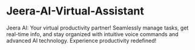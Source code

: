 # Jeera-AI-Virtual-Assistant
Jeera AI: Your virtual productivity partner! Seamlessly manage tasks, get real-time info, and stay organized with intuitive voice commands and advanced AI technology. Experience productivity redefined!
